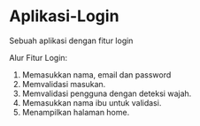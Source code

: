 # Aplikasi-Login
Sebuah aplikasi dengan fitur login

Alur Fitur Login:
1. Memasukkan nama, email dan password
2. Memvalidasi masukan.
3. Memvalidasi pengguna dengan deteksi wajah.
4. Memasukkan nama ibu untuk validasi.
5. Menampilkan halaman home.

